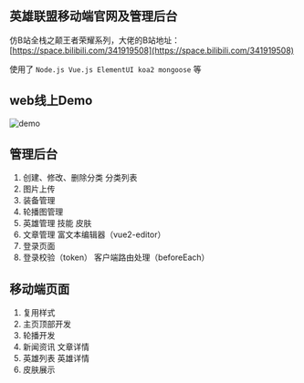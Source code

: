 ## 英雄联盟移动端官网及管理后台

仿B站全栈之颠王者荣耀系列，大佬的B站地址：[https://space.bilibili.com/341919508](https://space.bilibili.com/341919508)

使用了 `Node.js Vue.js ElementUI koa2 mongoose` 等

## web线上Demo  

![demo](https://upload-images.jianshu.io/upload_images/9279065-6988b001d413cb4c.png?imageMogr2/auto-orient/strip%7CimageView2/2/w/1240)

## 管理后台
1. 创建、修改、删除分类 分类列表
2. 图片上传
3. 装备管理
4. 轮播图管理
5. 英雄管理 技能 皮肤
6. 文章管理 富文本编辑器（vue2-editor）
7. 登录页面
8. 登录校验（token） 客户端路由处理（beforeEach）

## 移动端页面
1. 复用样式
2. 主页顶部开发
3. 轮播开发
4. 新闻资讯 文章详情
5. 英雄列表 英雄详情
6. 皮肤展示
